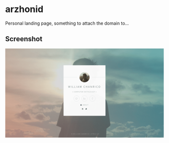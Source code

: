 # arzhonid
Personal landing page, something to attach the domain to...

## Screenshot
![screenshot](screenshot.png?raw=true "Screenshot")
